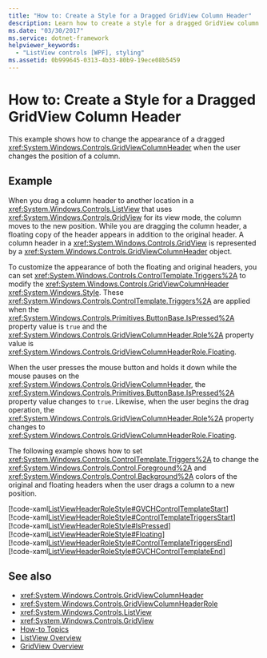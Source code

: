 ```yaml
---
title: "How to: Create a Style for a Dragged GridView Column Header"
description: Learn how to create a style for a dragged GridView column header, by means of the included code examples in XAML.
ms.date: "03/30/2017"
ms.service: dotnet-framework
helpviewer_keywords: 
  - "ListView controls [WPF], styling"
ms.assetid: 0b999645-0313-4b33-80b9-19ece08b5459
---
```

# How to: Create a Style for a Dragged GridView Column Header

This example shows how to change the appearance of a dragged <xref:System.Windows.Controls.GridViewColumnHeader> when the user changes the position of a column.  
  
## Example  

When you drag a column header to another location in a <xref:System.Windows.Controls.ListView> that uses <xref:System.Windows.Controls.GridView> for its view mode, the column moves to the new position. While you are dragging the column header, a floating copy of the header appears in addition to the original header. A column header in a <xref:System.Windows.Controls.GridView> is represented by a <xref:System.Windows.Controls.GridViewColumnHeader> object.  
  
To customize the appearance of both the floating and original headers, you can set <xref:System.Windows.Controls.ControlTemplate.Triggers%2A> to modify the <xref:System.Windows.Controls.GridViewColumnHeader> <xref:System.Windows.Style>. These <xref:System.Windows.Controls.ControlTemplate.Triggers%2A> are applied when the <xref:System.Windows.Controls.Primitives.ButtonBase.IsPressed%2A> property value is `true` and the <xref:System.Windows.Controls.GridViewColumnHeader.Role%2A> property value is <xref:System.Windows.Controls.GridViewColumnHeaderRole.Floating>.  
  
When the user presses the mouse button and holds it down while the mouse pauses on the <xref:System.Windows.Controls.GridViewColumnHeader>, the <xref:System.Windows.Controls.Primitives.ButtonBase.IsPressed%2A> property value changes to `true`. Likewise, when the user begins the drag operation, the <xref:System.Windows.Controls.GridViewColumnHeader.Role%2A> property changes to <xref:System.Windows.Controls.GridViewColumnHeaderRole.Floating>.  
  
The following example shows how to set <xref:System.Windows.Controls.ControlTemplate.Triggers%2A> to change the <xref:System.Windows.Controls.Control.Foreground%2A> and <xref:System.Windows.Controls.Control.Background%2A> colors of the original and floating headers when the user drags a column to a new position.  
  
[!code-xaml[ListViewHeaderRoleStyle#GVCHControlTemplateStart](~/samples/snippets/csharp/VS_Snippets_Wpf/ListViewHeaderRoleStyle/CS/Window1.xaml#gvchcontroltemplatestart)]  
[!code-xaml[ListViewHeaderRoleStyle#ControlTemplateTriggersStart](~/samples/snippets/csharp/VS_Snippets_Wpf/ListViewHeaderRoleStyle/CS/Window1.xaml#controltemplatetriggersstart)]  
[!code-xaml[ListViewHeaderRoleStyle#IsPressed](~/samples/snippets/csharp/VS_Snippets_Wpf/ListViewHeaderRoleStyle/CS/Window1.xaml#ispressed)]  
[!code-xaml[ListViewHeaderRoleStyle#Floating](~/samples/snippets/csharp/VS_Snippets_Wpf/ListViewHeaderRoleStyle/CS/Window1.xaml#floating)]  
[!code-xaml[ListViewHeaderRoleStyle#ControlTemplateTriggersEnd](~/samples/snippets/csharp/VS_Snippets_Wpf/ListViewHeaderRoleStyle/CS/Window1.xaml#controltemplatetriggersend)]  
[!code-xaml[ListViewHeaderRoleStyle#GVCHControlTemplateEnd](~/samples/snippets/csharp/VS_Snippets_Wpf/ListViewHeaderRoleStyle/CS/Window1.xaml#gvchcontroltemplateend)]  
  
## See also

- <xref:System.Windows.Controls.GridViewColumnHeader>
- <xref:System.Windows.Controls.GridViewColumnHeaderRole>
- <xref:System.Windows.Controls.ListView>
- <xref:System.Windows.Controls.GridView>
- [How-to Topics](listview-how-to-topics.md)
- [ListView Overview](listview-overview.md)
- [GridView Overview](gridview-overview.md)
